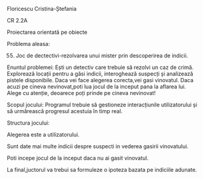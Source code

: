 Floricescu Cristina-Ștefania 

CR 2.2A 

Proiectarea orientată pe obiecte 

Problema aleasa:  

55. Joc de dectectivi-rezolvarea unui mister prin descoperirea de indicii. 

Enuntul problemei:  Ești un detectiv care trebuie să rezolvi un caz de crimă. Explorează locații pentru a găsi indicii, interoghează suspecți și analizează pistele disponibile. Daca vei face alegerea corecta,vei gasi vinovatul. Daca acuzi pe cineva nevinovat,poti lua jocul de la inceput pana la aflarea lui. Alege cu atenție, deoarece poți prinde pe cineva nevinovat! 

Scopul jocului: Programul trebuie să gestioneze interacțiunile utilizatorului și să urmărească progresul acestuia în timp real. 

Structura jocului: 

Alegerea este a utilizatorului. 

Sunt date mai multe indicii despre suspecti in vederea gasirii vinovatului. 

Poti incepe jocul de la inceput daca nu ai gasit vinovatul. 

La final,juctorul va trebui sa formuleze o ipoteza bazata pe indiciile adunate. 

 
